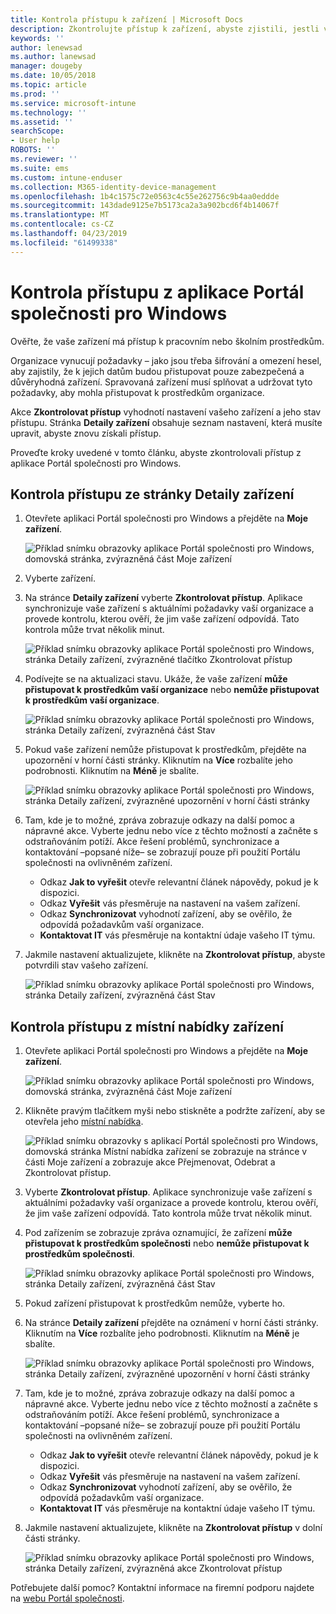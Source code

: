 ```yaml
---
title: Kontrola přístupu k zařízení | Microsoft Docs
description: Zkontrolujte přístup k zařízení, abyste zjistili, jestli vaše zařízení odpovídá požadavkům a je schopné přistupovat k pracovním nebo školním prostředkům.
keywords: ''
author: lenewsad
ms.author: lanewsad
manager: dougeby
ms.date: 10/05/2018
ms.topic: article
ms.prod: ''
ms.service: microsoft-intune
ms.technology: ''
ms.assetid: ''
searchScope:
- User help
ROBOTS: ''
ms.reviewer: ''
ms.suite: ems
ms.custom: intune-enduser
ms.collection: M365-identity-device-management
ms.openlocfilehash: 1b4c1575c72e0563c4c55e262756c9b4aa0eddde
ms.sourcegitcommit: 143dade9125e7b5173ca2a3a902bcd6f4b14067f
ms.translationtype: MT
ms.contentlocale: cs-CZ
ms.lasthandoff: 04/23/2019
ms.locfileid: "61499338"
---
```

# <a name="check-access-from-company-portal-app-for-windows"></a>Kontrola přístupu z aplikace Portál společnosti pro Windows

Ověřte, že vaše zařízení má přístup k pracovním nebo školním prostředkům. 

Organizace vynucují požadavky &ndash; jako jsou třeba šifrování a omezení hesel, aby zajistily, že k jejich datům budou přistupovat pouze zabezpečená a důvěryhodná zařízení. Spravovaná zařízení musí splňovat a udržovat tyto požadavky, aby mohla přistupovat k prostředkům organizace.

Akce **Zkontrolovat přístup** vyhodnotí nastavení vašeho zařízení a jeho stav přístupu. Stránka **Detaily zařízení** obsahuje seznam nastavení, která musíte upravit, abyste znovu získali přístup. 

Proveďte kroky uvedené v tomto článku, abyste zkontrolovali přístup z aplikace Portál společnosti pro Windows.  

## <a name="check-access-from-device-details-page"></a>Kontrola přístupu ze stránky Detaily zařízení  
1. Otevřete aplikaci Portál společnosti pro Windows a přejděte na **Moje zařízení**.  

    ![Příklad snímku obrazovky aplikace Portál společnosti pro Windows, domovská stránka, zvýrazněná část Moje zařízení](./media/1809_CheckAccess_Context_Select_Device.png)  
2. Vyberte zařízení.  
3. Na stránce **Detaily zařízení** vyberte **Zkontrolovat přístup**. Aplikace synchronizuje vaše zařízení s aktuálními požadavky vaší organizace a provede kontrolu, kterou ověří, že jim vaše zařízení odpovídá. Tato kontrola může trvat několik minut.  

    ![Příklad snímku obrazovky aplikace Portál společnosti pro Windows, stránka Detaily zařízení, zvýrazněné tlačítko Zkontrolovat přístup](./media/1809_CheckAccess_Checking_Status.png) 

4. Podívejte se na aktualizaci stavu. Ukáže, že vaše zařízení **může přistupovat k prostředkům vaší organizace** nebo **nemůže přistupovat k prostředkům vaší organizace**.  

   ![Příklad snímku obrazovky aplikace Portál společnosti pro Windows, stránka Detaily zařízení, zvýrazněná část Stav](./media/1809_CheckAccess_Device_details_status1.png)  
   
5. Pokud vaše zařízení nemůže přistupovat k prostředkům, přejděte na upozornění v horní části stránky. Kliknutím na **Více** rozbalíte jeho podrobnosti. Kliknutím na **Méně** je sbalíte.  

    ![Příklad snímku obrazovky aplikace Portál společnosti pro Windows, stránka Detaily zařízení, zvýrazněné upozornění v horní části stránky](./media/1809_CheckAccess_Device_details_alert1.png)  

6. Tam, kde je to možné, zpráva zobrazuje odkazy na další pomoc a nápravné akce. Vyberte jednu nebo více z těchto možností a začněte s odstraňováním potíží. Akce řešení problémů, synchronizace a kontaktování &ndash;popsané níže&ndash; se zobrazují pouze při použití Portálu společnosti na ovlivněném zařízení.  

     * Odkaz **Jak to vyřešit** otevře relevantní článek nápovědy, pokud je k dispozici.  
     * Odkaz **Vyřešit** vás přesměruje na nastavení na vašem zařízení.  
     * Odkaz **Synchronizovat** vyhodnotí zařízení, aby se ověřilo, že odpovídá požadavkům vaší organizace.  
     * **Kontaktovat IT** vás přesměruje na kontaktní údaje vašeho IT týmu.   
 
6. Jakmile nastavení aktualizujete, klikněte na **Zkontrolovat přístup**, abyste potvrdili stav vašeho zařízení.  

    ![Příklad snímku obrazovky aplikace Portál společnosti pro Windows, stránka Detaily zařízení, zvýrazněná část Stav](./media/1809_CheckAccess_Device_details_status1.png)  

## <a name="check-access-from-device-context-menu"></a>Kontrola přístupu z místní nabídky zařízení  
1. Otevřete aplikaci Portál společnosti pro Windows a přejděte na **Moje zařízení**.  

    ![Příklad snímku obrazovky aplikace Portál společnosti pro Windows, domovská stránka, zvýrazněná část Moje zařízení](./media/1809_CheckAccess_Context_Select_Device.png)  

2. Klikněte pravým tlačítkem myši nebo stiskněte a podržte zařízení, aby se otevřela jeho [místní nabídka](https://docs.microsoft.com//windows/uwp/design/controls-and-patterns/menus).  

    ![Příklad snímku obrazovky s aplikací Portál společnosti pro Windows, domovská stránka Místní nabídka zařízení se zobrazuje na stránce v části Moje zařízení a zobrazuje akce Přejmenovat, Odebrat a Zkontrolovat přístup.](./media/1809_DeviceContextMenu_Windows_CP.png)  
3. Vyberte **Zkontrolovat přístup**. Aplikace synchronizuje vaše zařízení s aktuálními požadavky vaší organizace a provede kontrolu, kterou ověří, že jim vaše zařízení odpovídá. Tato kontrola může trvat několik minut.  
 
4. Pod zařízením se zobrazuje zpráva oznamující, že zařízení **může přistupovat k prostředkům společnosti** nebo **nemůže přistupovat k prostředkům společnosti**. 

    ![Příklad snímku obrazovky aplikace Portál společnosti pro Windows, stránka Detaily zařízení, zvýrazněná část Stav](./media/1809_CheckAccess_Context_Menu_Alert2.png) 

5. Pokud zařízení přistupovat k prostředkům nemůže, vyberte ho.  
6. Na stránce **Detaily zařízení** přejděte na oznámení v horní části stránky. Kliknutím na **Více** rozbalíte jeho podrobnosti. Kliknutím na **Méně** je sbalíte.  

    ![Příklad snímku obrazovky aplikace Portál společnosti pro Windows, stránka Detaily zařízení, zvýrazněné upozornění v horní části stránky](./media/1809_CheckAccess_Device_details_alert1.png)  

6. Tam, kde je to možné, zpráva zobrazuje odkazy na další pomoc a nápravné akce. Vyberte jednu nebo více z těchto možností a začněte s odstraňováním potíží. Akce řešení problémů, synchronizace a kontaktování &ndash;popsané níže&ndash; se zobrazují pouze při použití Portálu společnosti na ovlivněném zařízení.  

     * Odkaz **Jak to vyřešit** otevře relevantní článek nápovědy, pokud je k dispozici.  
     * Odkaz **Vyřešit** vás přesměruje na nastavení na vašem zařízení.  
     * Odkaz **Synchronizovat** vyhodnotí zařízení, aby se ověřilo, že odpovídá požadavkům vaší organizace.  
     * **Kontaktovat IT** vás přesměruje na kontaktní údaje vašeho IT týmu.    

7. Jakmile nastavení aktualizujete, klikněte na **Zkontrolovat přístup** v dolní části stránky.  

    ![Příklad snímku obrazovky aplikace Portál společnosti pro Windows, stránka Detaily zařízení, zvýrazněná akce Zkontrolovat přístup](./media/1809_CheckAccess_Device_details_button.png) 


Potřebujete další pomoc? Kontaktní informace na firemní podporu najdete na [webu Portál společnosti](https://go.microsoft.com/fwlink/?linkid=2010980).
